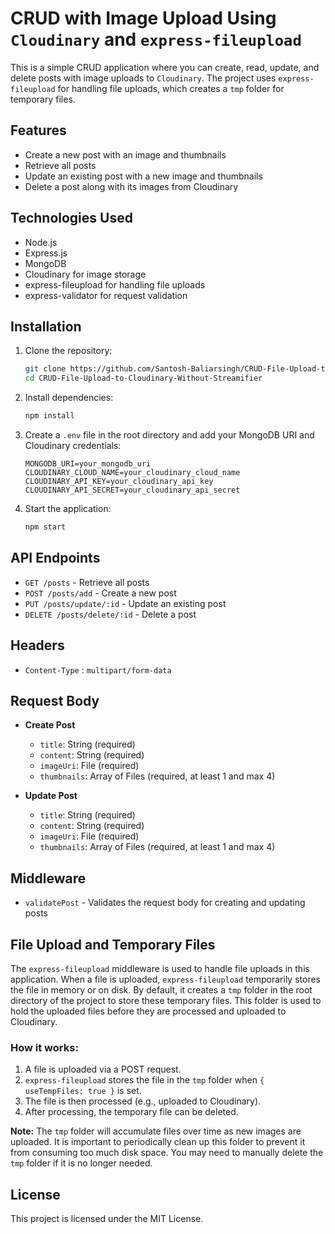 # CRUD with Image Upload Using `Cloudinary` and `express-fileupload`

This is a simple CRUD application where you can create, read, update, and delete posts with image uploads to `Cloudinary`. The project uses `express-fileupload` for handling file uploads, which creates a `tmp` folder for temporary files.

## Features

- Create a new post with an image and thumbnails
- Retrieve all posts
- Update an existing post with a new image and thumbnails
- Delete a post along with its images from Cloudinary

## Technologies Used

- Node.js
- Express.js
- MongoDB
- Cloudinary for image storage
- express-fileupload for handling file uploads
- express-validator for request validation

## Installation

1. Clone the repository:
    ```sh
    git clone https://github.com/Santosh-Baliarsingh/CRUD-File-Upload-to-Cloudinary-Without-Streamifier.git
    cd CRUD-File-Upload-to-Cloudinary-Without-Streamifier
    ```

2. Install dependencies:
    ```sh
    npm install
    ```

3. Create a `.env` file in the root directory and add your MongoDB URI and Cloudinary credentials:
    ```env
    MONGODB_URI=your_mongodb_uri
    CLOUDINARY_CLOUD_NAME=your_cloudinary_cloud_name
    CLOUDINARY_API_KEY=your_cloudinary_api_key
    CLOUDINARY_API_SECRET=your_cloudinary_api_secret
    ```

4. Start the application:
    ```sh
    npm start
    ```

## API Endpoints

- `GET /posts` - Retrieve all posts
- `POST /posts/add` - Create a new post
- `PUT /posts/update/:id` - Update an existing post
- `DELETE /posts/delete/:id` - Delete a post

## Headers

- `Content-Type` : `multipart/form-data`

## Request Body

- **Create Post**
  - `title`: String (required)
  - `content`: String (required)
  - `imageUri`: File (required)
  - `thumbnails`: Array of Files (required, at least 1 and max 4)

- **Update Post**
  - `title`: String (required)
  - `content`: String (required)
  - `imageUri`: File (required)
  - `thumbnails`: Array of Files (required, at least 1 and max 4)

## Middleware

- `validatePost` - Validates the request body for creating and updating posts

## File Upload and Temporary Files

The `express-fileupload` middleware is used to handle file uploads in this application. When a file is uploaded, `express-fileupload` temporarily stores the file in memory or on disk. By default, it creates a `tmp` folder in the root directory of the project to store these temporary files. This folder is used to hold the uploaded files before they are processed and uploaded to Cloudinary.

### How it works:
1. A file is uploaded via a POST request.
2. `express-fileupload` stores the file in the `tmp` folder when `{ useTempFiles: true }` is set.
3. The file is then processed (e.g., uploaded to Cloudinary).
4. After processing, the temporary file can be deleted.

**Note:** The `tmp` folder will accumulate files over time as new images are uploaded. It is important to periodically clean up this folder to prevent it from consuming too much disk space. You may need to manually delete the `tmp` folder if it is no longer needed.

## License

This project is licensed under the MIT License.

